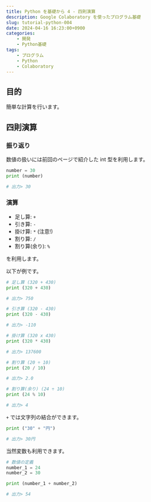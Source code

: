 ```yaml
---
title: Python を基礎から 4 - 四則演算
description: Google Colaboratory を使ったプログラム基礎
slug: tutorial-python-004
date: 2024-04-16 16:23:00+0900
categories:
    - 開発
    - Python基礎
tags:
    - プログラム
    - Python
    - Colaboratory
---
```


## 目的
簡単な計算を行います。

## 四則演算
### 振り返り
数値の扱いには前回のページで紹介した int 型を利用します。

```python
number = 30
print (number)

# 出力> 30
```

### 演算
- 足し算: `+`
- 引き算: `-`
- 掛け算: `*` (注意!)
- 割り算: `/`
- 割り算(余り): `%`

を利用します。

以下が例です。

```python
# 足し算 (320 + 430)
print (320 + 430)

# 出力> 750
```

```python
# 引き算 (320 - 430)
print (320 - 430)

# 出力> -110
```

```python
# 掛け算 (320 x 430)
print (320 * 430)

# 出力> 137600
```

```python
# 割り算 (20 ÷ 10)
print (20 / 10)

# 出力> 2.0
```

```python
# 割り算(余り) (24 ÷ 10)
print (24 % 10)

# 出力> 4
```

`+` では文字列の結合ができます。
```python
print ("30" + "円")

# 出力> 30円
```

当然変数も利用できます。
```python
# 数値の定義
number_1 = 24
number_2 = 30

print (number_1 + number_2)

# 出力> 54
```
